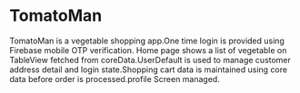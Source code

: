 # TomatoMan
TomatoMan is a vegetable shopping app.One time login is provided using Firebase mobile OTP verification. Home page shows a list of vegetable on TableView fetched from coreData.UserDefault is used to manage customer address detail and login state.Shopping cart data is maintained using core data before order is processed.profile Screen managed.
